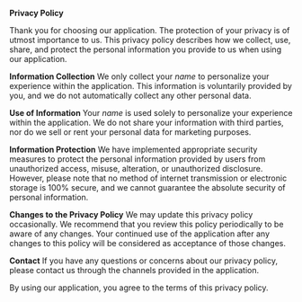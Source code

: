 **Privacy Policy**

Thank you for choosing our application. The protection of your privacy is of utmost importance to us. This privacy policy describes how we collect, use, share, and protect the personal information you provide to us when using our application.

**Information Collection**
We only collect your *name* to personalize your experience within the application. This information is voluntarily provided by you, and we do not automatically collect any other personal data.

**Use of Information**
Your *name* is used solely to personalize your experience within the application. We do not share your information with third parties, nor do we sell or rent your personal data for marketing purposes.

**Information Protection**
We have implemented appropriate security measures to protect the personal information provided by users from unauthorized access, misuse, alteration, or unauthorized disclosure. However, please note that no method of internet transmission or electronic storage is 100% secure, and we cannot guarantee the absolute security of personal information.

**Changes to the Privacy Policy**
We may update this privacy policy occasionally. We recommend that you review this policy periodically to be aware of any changes. Your continued use of the application after any changes to this policy will be considered as acceptance of those changes.

**Contact**
If you have any questions or concerns about our privacy policy, please contact us through the channels provided in the application.

By using our application, you agree to the terms of this privacy policy.
